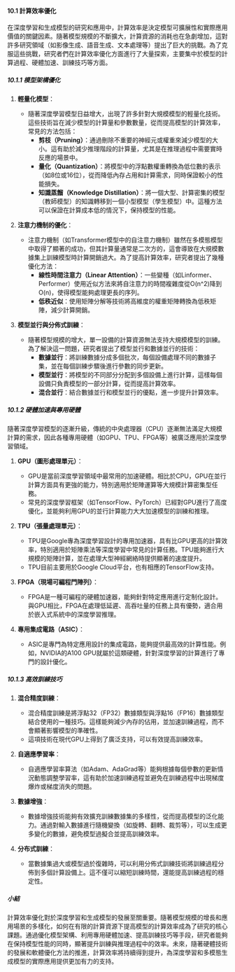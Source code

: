 #### 10.1 計算效率優化

在深度學習和生成模型的研究和應用中，計算效率是決定模型可擴展性和實際應用價值的關鍵因素。隨著模型規模的不斷擴大，計算資源的消耗也在急劇增加，這對許多研究領域（如影像生成、語音生成、文本處理等）提出了巨大的挑戰。為了克服這些挑戰，研究者們在計算效率優化方面進行了大量探索，主要集中於模型的計算過程、硬體加速、訓練技巧等方面。

##### 10.1.1 模型架構優化

1. **輕量化模型**：
   - 隨著深度學習模型日益增大，出現了許多針對大規模模型的輕量化技術。這些技術旨在減少模型的計算量和參數數量，從而提高模型的計算效率，常見的方法包括：
     - **剪枝（Pruning）**：通過刪除不重要的神經元或權重來減少模型的大小。這有助於減少推理階段的計算量，尤其是在推理過程中需要實時反應的場景中。
     - **量化（Quantization）**：將模型中的浮點數權重轉換為低位數的表示（如8位或16位），從而降低內存占用和計算需求，同時保證較小的性能損失。
     - **知識蒸餾（Knowledge Distillation）**：將一個大型、計算密集的模型（教師模型）的知識轉移到一個小型模型（學生模型）中。這種方法可以保證在計算成本低的情況下，保持模型的性能。

2. **注意力機制的優化**：
   - 注意力機制（如Transformer模型中的自注意力機制）雖然在多模態模型中取得了顯著的成功，但其計算量通常是二次方的，這會導致在大規模數據集上訓練模型時計算開銷過大。為了提高計算效率，研究者提出了幾種優化方法：
     - **線性時間注意力（Linear Attention）**：一些變種（如Linformer、Performer）使用近似方法來將自注意力的時間複雜度從O(n^2)降到O(n)，使得模型能夠處理更長的序列。
     - **低秩近似**：使用矩陣分解等技術將高維度的權重矩陣轉換為低秩矩陣，減少計算開銷。

3. **模型並行與分佈式訓練**：
   - 隨著模型規模的增大，單一設備的計算資源無法支持大規模模型的訓練。為了解決這一問題，研究者提出了模型並行和數據並行的技術：
     - **數據並行**：將訓練數據分成多個批次，每個設備處理不同的數據子集，並在每個訓練步驟後進行參數的同步更新。
     - **模型並行**：將模型的不同部分分配到多個設備上進行計算，這樣每個設備只負責模型的一部分計算，從而提高計算效率。
     - **混合並行**：結合數據並行和模型並行的優點，進一步提升計算效率。

##### 10.1.2 硬體加速與專用硬體

隨著深度學習模型的逐漸升級，傳統的中央處理器（CPU）逐漸無法滿足大規模計算的需求，因此各種專用硬體（如GPU、TPU、FPGA等）被廣泛應用於深度學習領域。

1. **GPU（圖形處理單元）**：
   - GPU是當前深度學習領域中最常用的加速硬體。相比於CPU，GPU在並行計算方面具有更強的能力，特別適用於矩陣運算等大規模計算密集型任務。
   - 常見的深度學習框架（如TensorFlow、PyTorch）已經對GPU進行了高度優化，並能夠利用GPU的並行計算能力大大加速模型的訓練和推理。

2. **TPU（張量處理單元）**：
   - TPU是Google專為深度學習設計的專用加速器，具有比GPU更高的計算效率，特別適用於矩陣乘法等深度學習中常見的計算任務。TPU能夠進行大規模的矩陣計算，並在處理大型神經網絡時提供顯著的速度提升。
   - TPU目前主要用於Google Cloud平台，也有相應的TensorFlow支持。

3. **FPGA（現場可編程門陣列）**：
   - FPGA是一種可編程的硬體加速器，能夠針對特定應用進行定制化設計。與GPU相比，FPGA在處理低延遲、高吞吐量的任務上具有優勢，適合用於嵌入式系統中的深度學習推理。

4. **專用集成電路（ASIC）**：
   - ASIC是專門為特定應用設計的集成電路，能夠提供最高效的計算性能。例如，NVIDIA的A100 GPU就屬於這類硬體，針對深度學習的計算進行了專門的設計優化。

##### 10.1.3 高效訓練技巧

1. **混合精度訓練**：
   - 混合精度訓練是將浮點32（FP32）數據類型與浮點16（FP16）數據類型結合使用的一種技巧。這樣能夠減少內存的佔用，並加速訓練過程，而不會顯著影響模型的準確性。
   - 這項技術在現代GPU上得到了廣泛支持，可以有效提高訓練效率。

2. **自適應學習率**：
   - 自適應學習率算法（如Adam、AdaGrad等）能夠根據每個參數的更新情況動態調整學習率，這有助於加速訓練過程並避免在訓練過程中出現梯度爆炸或梯度消失的問題。

3. **數據增強**：
   - 數據增強技術能夠有效擴充訓練數據集的多樣性，從而提高模型的泛化能力。通過對輸入數據進行隨機變換（如旋轉、翻轉、裁剪等），可以生成更多變化的數據，避免模型過擬合並提高訓練效率。

4. **分布式訓練**：
   - 當數據集過大或模型過於復雜時，可以利用分佈式訓練技術將訓練過程分佈到多個計算設備上。這不僅可以縮短訓練時間，還能提高訓練過程的穩定性。

##### 小結

計算效率優化對於深度學習和生成模型的發展至關重要。隨著模型規模的增長和應用場景的多樣化，如何在有限的計算資源下提高模型的計算效率成為了研究的核心課題。通過優化模型架構、利用專用硬體加速、提高訓練技巧等手段，研究者能夠在保持模型性能的同時，顯著提升訓練與推理過程中的效率。未來，隨著硬體技術的發展和軟體優化方法的推進，計算效率將持續得到提升，為深度學習和多模態生成模型的實際應用提供更加有力的支持。